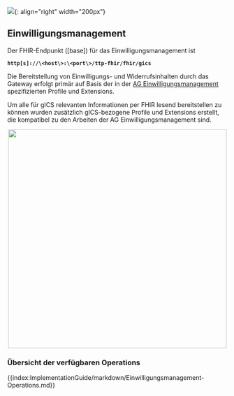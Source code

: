 ![](https://www.ths-greifswald.de/wp-content/uploads/2019/01/Design-Logo-THS-deutsch-271-padding.png){: align="right" width="200px"}
## Einwilligungsmanagement


Der FHIR-Endpunkt ([base]) für das Einwilligungsmanagement ist

<strong>```http[s]://\<host\>:\<port\>/ttp-fhir/fhir/gics```</strong>

Die Bereitstellung von Einwilligungs- und Widerrufsinhalten durch das Gateway erfolgt primär auf Basis der in der [AG Einwilligungsmanagement](https://simplifier.net/Einwilligungsmanagement) spezifizierten Profile und Extensions.

Um alle für gICS relevanten Informationen per FHIR lesend bereitstellen zu können wurden zusätzlich gICS-bezogene Profile und Extensions erstellt, die kompatibel zu den Arbeiten der AG Einwilligungsmanagement sind.

<p align="center">
  <img width="500" src="https://www.ths-greifswald.de/wp-content/uploads/2021/06/fhirgateway-gics.png">
</p>

### Übersicht der verfügbaren Operations

 {{index:ImplementationGuide/markdown/Einwilligungsmanagement-Operations.md}}
